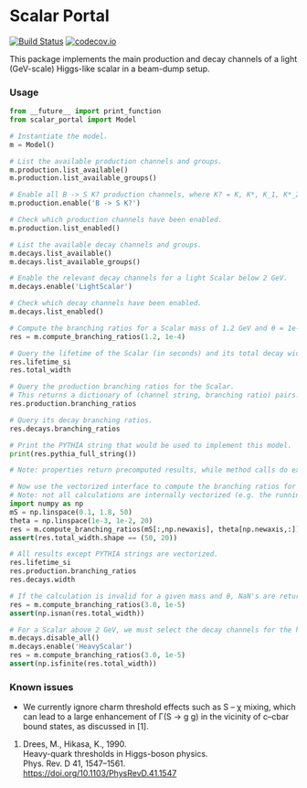 # Scalar Portal

[![Build Status](https://travis-ci.org/JLTastet/scalar_portal.svg?branch=master)](https://travis-ci.org/JLTastet/scalar_portal)
[![codecov.io](http://codecov.io/github/JLTastet/scalar_portal/coverage.svg?branch=master)](http://codecov.io/github/JLTastet/scalar_portal?branch=master)

This package implements the main production and decay channels of a light (GeV-scale) Higgs-like scalar in a beam-dump setup.

### Usage

```python
from __future__ import print_function
from scalar_portal import Model

# Instantiate the model.
m = Model()

# List the available production channels and groups.
m.production.list_available()
m.production.list_available_groups()

# Enable all B -> S K? production channels, where K? = K, K*, K_1, K*_2, ...
m.production.enable('B -> S K?')

# Check which production channels have been enabled.
m.production.list_enabled()

# List the available decay channels and groups.
m.decays.list_available()
m.decays.list_available_groups()

# Enable the relevant decay channels for a light Scalar below 2 GeV.
m.decays.enable('LightScalar')

# Check which decay channels have been enabled.
m.decays.list_enabled()

# Compute the branching ratios for a Scalar mass of 1.2 GeV and θ = 1e-4.
res = m.compute_branching_ratios(1.2, 1e-4)

# Query the lifetime of the Scalar (in seconds) and its total decay width in GeV.
res.lifetime_si
res.total_width

# Query the production branching ratios for the Scalar.
# This returns a dictionary of (channel string, branching ratio) pairs.
res.production.branching_ratios

# Query its decay branching ratios.
res.decays.branching_ratios

# Print the PYTHIA string that would be used to implement this model.
print(res.pythia_full_string())

# Note: properties return precomputed results, while method calls do extra computations.

# Now use the vectorized interface to compute the branching ratios for a range of masses and couplings.
# Note: not all calculations are internally vectorized (e.g. the running of alpha_s is not).
import numpy as np
mS = np.linspace(0.1, 1.8, 50)
theta = np.linspace(1e-3, 1e-2, 20)
res = m.compute_branching_ratios(mS[:,np.newaxis], theta[np.newaxis,:])
assert(res.total_width.shape == (50, 20))

# All results except PYTHIA strings are vectorized.
res.lifetime_si
res.production.branching_ratios
res.decays.width

# If the calculation is invalid for a given mass and θ, NaN's are returned, e.g.:
res = m.compute_branching_ratios(3.0, 1e-5)
assert(np.isnan(res.total_width))

# For a Scalar above 2 GeV, we must select the decay channels for the heavy Scalar.
m.decays.disable_all()
m.decays.enable('HeavyScalar')
res = m.compute_branching_ratios(3.0, 1e-5)
assert(np.isfinite(res.total_width))
```

### Known issues
* We currently ignore charm threshold effects such as S – χ mixing, which can lead to a large enhancement of Γ(S → g g) in the vicinity of c–cbar bound states, as discussed in \[1\].

1. Drees, M., Hikasa, K., 1990.  
   Heavy-quark thresholds in Higgs-boson physics.  
   Phys. Rev. D 41, 1547–1561.  
   https://doi.org/10.1103/PhysRevD.41.1547
